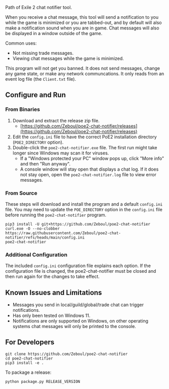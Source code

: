 Path of Exile 2 chat notifier tool.

When you receive a chat message, this tool will send a notification to you while
the game is minimized or you are tabbed-out, and by default will also make a
notification sound when you are in game. Chat messages will also be displayed in
a window outside of the game.

Common uses:
- Not missing trade messages.
- Viewing chat messages while the game is minimized.

This program will not get you banned. It does not send messages, change any game
state, or make any network communcations. It only reads from an event log file
(the `Client.txt` file).

## Configure and Run

### From Binaries

1. Download and extract the release zip file.
    - [https://github.com/Zeboul/poe2-chat-notifier/releases](https://github.com/Zeboul/poe2-chat-notifier/releases)
2. Edit the `config.ini` file to have the correct PoE2 installation directory
   (`POE2_DIRECTORY` option).
3. Double-click the `poe2-chat-notifier.exe` file. The first run might take
   longer since Windows may scan it for viruses.
    - If a "Windows protected your PC" window pops up, click "More info" and
      then "Run anyway".
    - A console window will stay open that displays a chat log. If it does not
      stay open, open the `poe2-chat-notifier.log` file to view error messages.

### From Source

These steps will download and install the program and a default `config.ini`
file. You may need to update the `POE_DIRECTORY` option in the `config.ini`
file before running the `poe2-chat-notifier` program.

```
pip3 install -U git+https://github.com/Zeboul/poe2-chat-notifier
curl.exe -O --no-clobber https://raw.githubusercontent.com/Zeboul/poe2-chat-notifier/refs/heads/main/config.ini
poe2-chat-notifier
```

### Additional Configuration

The included `config.ini` configuration file explains each option. If the
configuration file is changed, the poe2-chat-notifier must be closed and
then run again for the changes to take effect.

## Known Issues and Limitations

- Messages you send in local/guild/global/trade chat can trigger notifications.
- Has only been tested on Windows 11.
- Notifications are only supported on Windows, on other operating systems chat
  messages will only be printed to the console.

## For Developers

```
git clone https://github.com/Zeboul/poe2-chat-notifier
cd poe2-chat-notifier
pip3 install -e .
```

To package a release:

```
python package.py RELEASE_VERSION
```
